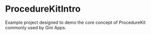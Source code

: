 # ProcedureKitIntro
Example project designed to demo the core concept of ProcedureKit commonly used by Gini Apps.
